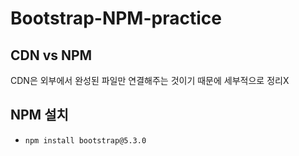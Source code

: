 # Bootstrap-NPM-practice

## CDN vs NPM

CDN은 외부에서 완성된 파일만 연결해주는 것이기 때문에 세부적으로 정리X

## NPM 설치

- `npm install bootstrap@5.3.0`

